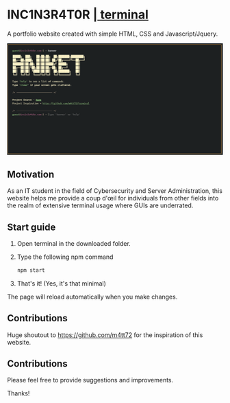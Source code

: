 # INC1N3R4T0R |[ terminal](https://aniketchandanshive.netlify.app/)
A portfolio website created with simple HTML, CSS and Javascript/Jquery.

![screenshot](/img/ss1.png)

## Motivation

As an IT student in the field of Cybersecurity and Server Administration, this website helps me provide a coup d'œil for individuals from other fields into the realm of extensive terminal usage where GUIs are underrated. 


## Start guide

1.  Open terminal in the downloaded folder.
2.  Type the following npm command

    ```bash
    npm start
    ```
3. That's it! (Yes, it's that minimal)

The page will reload automatically when you make changes.

## Contributions

Huge shoutout to https://github.com/m4tt72 for the inspiration of this website.

## Contributions

Please feel free to provide suggestions and improvements.

Thanks!